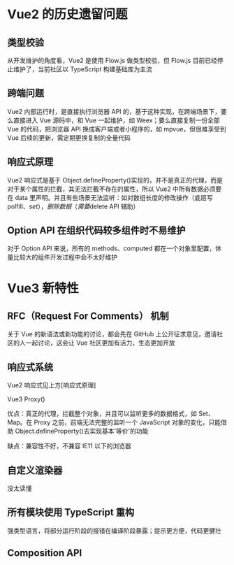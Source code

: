 # Vue2 的历史遗留问题

## 类型校验

从开发维护的角度看，Vue2 是使用 Flow.js 做类型校验，但 Flow.js 目前已经停止维护了，当前社区以 TypeScript 构建基础库为主流

## 跨端问题

Vue2 内部运行时，是直接执行浏览器 API 的，基于这种实现，在跨端场景下，要么直接进入 Vue 源码中，和 Vue 一起维护，如 Weex；要么直接复制一份全部 Vue 的代码，把浏览器 API 换成客户端或者小程序的，如 mpvue，但很难享受到 Vue 后续的更新，需定期更换复制的全量代码

## 响应式原理

Vue2 响应式是基于 Object.defineProperty()实现的，并不是真正的代理，而是对于某个属性的拦截，其无法拦截不存在的属性，所以 Vue2 中所有数据必须要在 data 里声明。并且有些场景无法监听：如对数组长度的修改操作（底层写 polfill、$set），删除数据（需要$delete API 辅助）

## Option API 在组织代码较多组件时不易维护

对于 Option API 来说，所有的 methods、computed 都在一个对象里配置，体量比较大的组件开发过程中会不太好维护

# Vue3 新特性

## RFC（Request For Comments） 机制

关于 Vue 的新语法或新功能的讨论，都会先在 GitHub 上公开征求意见，邀请社区的人一起讨论，这会让 Vue 社区更加有活力，生态更加开放

## 响应式系统

Vue2 响应式见上方[响应式原理]

Vue3 Proxy()

优点：真正的代理，拦截整个对象，并且可以监听更多的数据格式，如 Set、Map。在 Proxy 之前，前端无法完整的监听一个 JavaScript 对象的变化，只能借助 Object.defineProperty()去实现基本'等价'的功能

缺点：兼容性不好，不兼容 IE11 以下的浏览器

## 自定义渲染器

没太读懂

## 所有模块使用 TypeScript 重构

强类型语言，将部分运行阶段的报错在编译阶段暴露；提示更方便，代码更健壮

## Composition API
